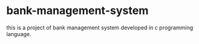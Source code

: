 # bank-management-system
this is a project of bank management system developed in c programming language.
